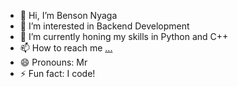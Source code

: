 - 👋 Hi, I’m Benson Nyaga
- 👀 I’m interested in Backend Development
- 🌱 I’m currently honing my skills in Python and C++
- 📫 How to reach me [...](https://www.linkedin.com/in/benson-muchoki-nyaga/)
- 😄 Pronouns: Mr
- ⚡ Fun fact: I code!

<!---
nyagajjr/nyagajjr is a ✨ special ✨ repository because its `README.md` (this file) appears on your GitHub profile.
You can click the Preview link to take a look at your changes.
--->
